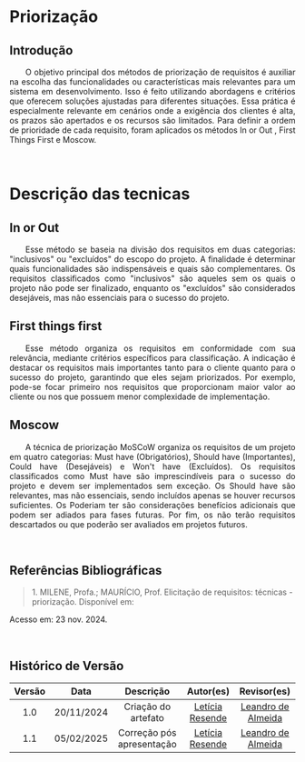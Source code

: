 # Priorização

## Introdução

<p align="justify">&emsp;&emsp;O objetivo principal dos métodos de priorização de requisitos é auxiliar na escolha das funcionalidades ou características mais relevantes para um sistema em desenvolvimento. Isso é feito utilizando abordagens e critérios que oferecem soluções ajustadas para diferentes situações. Essa prática é especialmente relevante em cenários onde a exigência dos clientes é alta, os prazos são apertados e os recursos são limitados. Para definir a ordem de prioridade de cada requisito, foram aplicados os métodos In or Out , First Things First e Moscow. </p>

<br>

# Descrição das tecnicas

## In or Out
<p align="justify">&emsp;&emsp;Esse método se baseia na divisão dos requisitos em duas categorias: "inclusivos" ou "excluídos" do escopo do projeto. A finalidade é determinar quais funcionalidades são indispensáveis ​​e quais são complementares. Os requisitos classificados como "inclusivos" são aqueles sem os quais o projeto não pode ser finalizado, enquanto os "excluídos" são considerados desejáveis, mas não essenciais para o sucesso do projeto.</p>


## First things first
<p align="justify">&emsp;&emsp;Esse método organiza os requisitos em conformidade com sua relevância, mediante critérios específicos para classificação. A indicação é destacar os requisitos mais importantes tanto para o cliente quanto para o sucesso do projeto, garantindo que eles sejam priorizados. Por exemplo, pode-se focar primeiro nos requisitos que proporcionam maior valor ao cliente ou nos que possuem menor complexidade de implementação.</p>


## Moscow

<p align="justify">&emsp;&emsp;A técnica de priorização MoSCoW organiza os requisitos de um projeto em quatro categorias: Must have (Obrigatórios), Should have (Importantes), Could have (Desejáveis) e Won't have (Excluídos). Os requisitos classificados como Must have são imprescindíveis para o sucesso do projeto e devem ser implementados sem exceção. Os Should have são relevantes, mas não essenciais, sendo incluídos apenas se houver recursos suficientes. Os Poderiam ter são considerações benefícios adicionais que podem ser adiados para fases futuras. Por fim, os não terão requisitos descartados ou que poderão ser avaliados em projetos futuros.</p>

<br>

## Referências Bibliográficas

> <p>1. MILENE, Profa.; MAURÍCIO, Prof. Elicitação de requisitos: técnicas - priorização. Disponível em: <https://aprender3.unb.br/pluginfile.php/2972449/mod_resource/content/2/Requisitos%20-%20Aula%2007.pdf>
Acesso em: 23 nov. 2024.</P>

<br>

## Histórico de Versão

| Versão |    Data    |      Descrição       |       Autor(es)       |     Revisor(es)     |
| :-----: | :--------: | :------------------: | :-------------------: | :-----------------: |
|  1.0   | 20/11/2024 | Criação do artefato |[Letícia Resende](https://github.com/LeticiaResende23) | [Leandro de Almeida](https://github.com/leomitx10)  |
|  1.1   | 05/02/2025 | Correção pós apresentação |[Letícia Resende](https://github.com/LeticiaResende23) | [Leandro de Almeida](https://github.com/leomitx10)  |